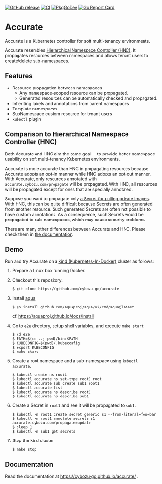 [![GitHub release](https://img.shields.io/github/release/cybozu-go/accurate.svg?maxAge=60)][releases]
[![CI](https://github.com/cybozu-go/accurate/actions/workflows/ci.yaml/badge.svg)](https://github.com/cybozu-go/accurate/actions/workflows/ci.yaml)
[![PkgGoDev](https://pkg.go.dev/badge/github.com/cybozu-go/accurate?tab=overview)](https://pkg.go.dev/github.com/cybozu-go/accurate?tab=overview)
[![Go Report Card](https://goreportcard.com/badge/github.com/cybozu-go/accurate)](https://goreportcard.com/report/github.com/cybozu-go/accurate)

# Accurate

Accurate is a Kubernetes controller for soft multi-tenancy environments.

Accurate resembles [Hierarchical Namespace Controller (HNC)][HNC].
It propagates resources between namespaces and allows tenant users to create/delete sub-namespaces.

## Features

- Resource propagation between namespaces
    - Any namespace-scoped resource can be propagated.
    - Generated resources can be automatically checked and propagated.
- Inheriting labels and annotations from parent namespaces
- Template namespaces
- SubNamespace custom resource for tenant users
- `kubectl` plugin

## Comparison to Hierarchical Namespace Controller (HNC)

Both Accurate and HNC aim the same goal -- to provide better namespace usability on soft multi-tenancy Kubernetes environments.

Accurate is more accurate than HNC in propagating resources because Accurate adopts an opt-in manner while HNC adopts an opt-out manner.
With Accurate, only resources annotated with `accurate.cybozu.com/propagate` will be propagated.
With HNC, all resources will be propagated except for ones that are specially annotated.

Suppose you want to propagate only [a Secret for pulling private images](https://kubernetes.io/docs/tasks/configure-pod-container/pull-image-private-registry/).
With HNC, this can be quite difficult because Secrets are often generated from another resource.
Such generated Secrets are often not possible to have custom annotations.
As a consequence, such Secrets would be propagated to sub-namespaces, which may cause security problems.

There are many other differences between Accurate and HNC.
Please check them in [the documentation][doc].

## Demo

Run and try Accurate on a [kind (Kubernetes-In-Docker)][kind] cluster as follows:

1. Prepare a Linux box running Docker.
2. Checkout this repository.

    ```console
    $ git clone https://github.com/cybozu-go/accurate
    ```

3. Install [aqua][].

    ```console
    $ go install github.com/aquaproj/aqua/v2/cmd/aqua@latest
    ```

    cf. https://aquaproj.github.io/docs/install
 
4. Go to `e2e` directory, setup shell variables, and execute `make start`.

    ```console
    $ cd e2e
    $ PATH=$(cd ..; pwd)/bin:$PATH
    $ KUBECONFIG=$(pwd)/.kubeconfig
    $ export KUBECONFIG
    $ make start
    ```

5. Create a root namespace and a sub-namespace using `kubectl accurate`.

    ```console
    $ kubectl create ns root1
    $ kubectl accurate ns set-type root1 root
    $ kubectl accurate sub create sub1 root1
    $ kubectl accurate list
    $ kubectl accurate ns describe root1
    $ kubectl accurate ns describe sub1
    ```

6. Create a Secret in `root1` and see it will be propagated to `sub1`.

    ```console
    $ kubectl -n root1 create secret generic s1 --from-literal=foo=bar
    $ kubectl -n root1 annotate secrets s1 accurate.cybozu.com/propagate=update
    $ sleep 1
    $ kubectl -n sub1 get secrets
    ```

7. Stop the kind cluster.

    ```console
    $ make stop
    ```

## Documentation

Read the documentation at https://cybozu-go.github.io/accurate/ .

[releases]: https://github.com/cybozu-go/accurate/releases
[HNC]: https://github.com/kubernetes-sigs/hierarchical-namespaces
[doc]: https://cybozu-go.github.io/accurate
[kind]: https://kind.sigs.k8s.io/
[aqua]: https://aquaproj.github.io

